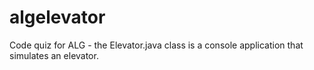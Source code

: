 # algelevator
Code quiz for ALG - the Elevator.java class is a console application that simulates an elevator.
